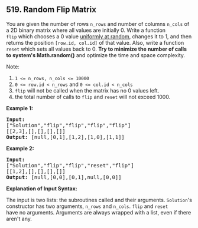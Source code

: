 ## 519. Random Flip Matrix

<p>You are given the number of rows <code>n_rows</code>&nbsp;and number of columns <code>n_cols</code>&nbsp;of a&nbsp;2D&nbsp;binary matrix&nbsp;where all values are initially 0.&nbsp;Write a function <code>flip</code>&nbsp;which chooses&nbsp;a 0 value&nbsp;<a href="https://en.wikipedia.org/wiki/Discrete_uniform_distribution" target="_blank">uniformly at random</a>,&nbsp;changes it to 1,&nbsp;and then returns the position <code>[row.id, col.id]</code> of that value. Also, write a function <code>reset</code> which sets all values back to 0.&nbsp;<strong>Try to minimize the number of calls to system&#39;s Math.random()</strong> and optimize the time and&nbsp;space complexity.</p>

<p>Note:</p>

<ol>
	<li><code>1 &lt;= n_rows, n_cols&nbsp;&lt;= 10000</code></li>
	<li><code>0 &lt;= row.id &lt; n_rows</code> and <code>0 &lt;= col.id &lt; n_cols</code></li>
	<li><code>flip</code>&nbsp;will not be called when the matrix has no&nbsp;0 values left.</li>
	<li>the total number of calls to&nbsp;<code>flip</code>&nbsp;and <code>reset</code>&nbsp;will not exceed&nbsp;1000.</li>
</ol>

<p><strong>Example 1:</strong></p>

<pre>
<strong>Input: 
</strong><span id="example-input-1-1">[&quot;Solution&quot;,&quot;flip&quot;,&quot;flip&quot;,&quot;flip&quot;,&quot;flip&quot;]
</span><span id="example-input-1-2">[[2,3],[],[],[],[]]</span>
<strong>Output: </strong><span id="example-output-1">[null,[0,1],[1,2],[1,0],[1,1]]</span>
</pre>

<div>
<p><strong>Example 2:</strong></p>

<pre>
<strong>Input: 
</strong><span id="example-input-2-1">[&quot;Solution&quot;,&quot;flip&quot;,&quot;flip&quot;,&quot;reset&quot;,&quot;flip&quot;]
</span><span id="example-input-2-2">[[1,2],[],[],[],[]]</span>
<strong>Output: </strong><span id="example-output-2">[null,[0,0],[0,1],null,[0,0]]</span></pre>
</div>

<p><strong>Explanation of Input Syntax:</strong></p>

<p>The input is two lists:&nbsp;the subroutines called&nbsp;and their&nbsp;arguments. <code>Solution</code>&#39;s constructor&nbsp;has two arguments, <code>n_rows</code> and <code>n_cols</code>.&nbsp;<code>flip</code>&nbsp;and <code>reset</code> have&nbsp;no&nbsp;arguments.&nbsp;Arguments&nbsp;are&nbsp;always wrapped with a list, even if there aren&#39;t any.</p>
